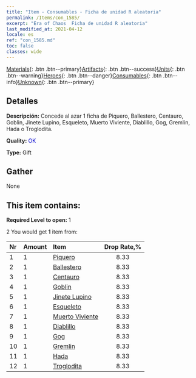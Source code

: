 ```yaml
---
title: "Item - Consumables - Ficha de unidad R aleatoria"
permalink: /Items/con_1585/
excerpt: "Era of Chaos  Ficha de unidad R aleatoria"
last_modified_at: 2021-04-12
locale: es
ref: "con_1585.md"
toc: false
classes: wide
---
```

 [Materials](/es/Items/){: .btn .btn--primary}[Artifacts](/es/Items/Artifacts/){: .btn .btn--success}[Units](/es/Items/Units/){: .btn .btn--warning}[Heroes](/es/Items/Heroes/){: .btn .btn--danger}[Consumables](/es/Items/Consumables/){: .btn .btn--info}[Unknown](/es/Items/Unknown/){: .btn .btn--primary}

## Detalles
 **Descripción:** Concede al azar 1 ficha de Piquero, Ballestero, Centauro, Goblin, Jinete Lupino, Esqueleto, Muerto Viviente, Diablillo, Gog, Gremlin, Hada o Troglodita.

 **Quality:** <span style="color: #0000CD">OK</span>

 **Type:** Gift

## Gather

  None

## This item contains:

 **Required Level to open:** 1

 2 You would get **1** item  from:

  | Nr | Amount |     Item    | Drop Rate,% |
  |:---|:-------|:------------|:---------:|
  | 1 | 1 | [Piquero](/es/Items/unt_190/) | 8.33 | 
  | 2 | 1 | [Ballestero](/es/Items/unt_191/) | 8.33 | 
  | 3 | 1 | [Centauro](/es/Items/unt_199/) | 8.33 | 
  | 4 | 1 | [Goblin](/es/Items/unt_217/) | 8.33 | 
  | 5 | 1 | [Jinete Lupino](/es/Items/unt_218/) | 8.33 | 
  | 6 | 1 | [Esqueleto](/es/Items/unt_208/) | 8.33 | 
  | 7 | 1 | [Muerto Viviente](/es/Items/unt_209/) | 8.33 | 
  | 8 | 1 | [Diablillo](/es/Items/unt_226/) | 8.33 | 
  | 9 | 1 | [Gog](/es/Items/unt_227/) | 8.33 | 
  | 10 | 1 | [Gremlin](/es/Items/unt_235/) | 8.33 | 
  | 11 | 1 | [Hada](/es/Items/unt_262/) | 8.33 | 
  | 12 | 1 | [Troglodita](/es/Items/unt_244/) | 8.33 | 
